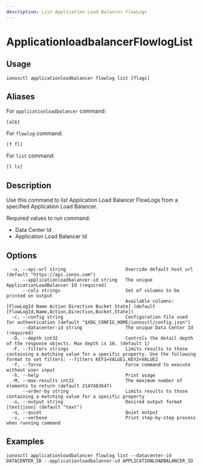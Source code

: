 ```yaml
---
description: List Application Load Balancer FlowLogs
---
```


# ApplicationloadbalancerFlowlogList

## Usage

```text
ionosctl applicationloadbalancer flowlog list [flags]
```

## Aliases

For `applicationloadbalancer` command:

```text
[alb]
```

For `flowlog` command:

```text
[f fl]
```

For `list` command:

```text
[l ls]
```

## Description

Use this command to list Application Load Balancer FlowLogs from a specified Application Load Balancer.

Required values to run command:

* Data Center Id
* Application Load Balancer Id

## Options

```text
  -u, --api-url string                      Override default host url (default "https://api.ionos.com")
      --applicationloadbalancer-id string   The unique ApplicationLoadBalancer Id (required)
      --cols strings                        Set of columns to be printed on output 
                                            Available columns: [FlowLogId Name Action Direction Bucket State] (default [FlowLogId,Name,Action,Direction,Bucket,State])
  -c, --config string                       Configuration file used for authentication (default "$XDG_CONFIG_HOME/ionosctl/config.json")
      --datacenter-id string                The unique Data Center Id (required)
  -D, --depth int32                         Controls the detail depth of the response objects. Max depth is 10. (default 1)
  -F, --filters strings                     Limits results to those containing a matching value for a specific property. Use the following format to set filters: --filters KEY1=VALUE1,KEY2=VALUE2
  -f, --force                               Force command to execute without user input
  -h, --help                                Print usage
  -M, --max-results int32                   The maximum number of elements to return (default 2147483647)
      --order-by string                     Limits results to those containing a matching value for a specific property
  -o, --output string                       Desired output format [text|json] (default "text")
  -q, --quiet                               Quiet output
  -v, --verbose                             Print step-by-step process when running command
```

## Examples

```text
ionosctl applicationloadbalancer flowlog list --datacenter-id DATACENTER_ID --applicationloadbalancer-id APPLICATIONLOADBALANCER_ID
```

